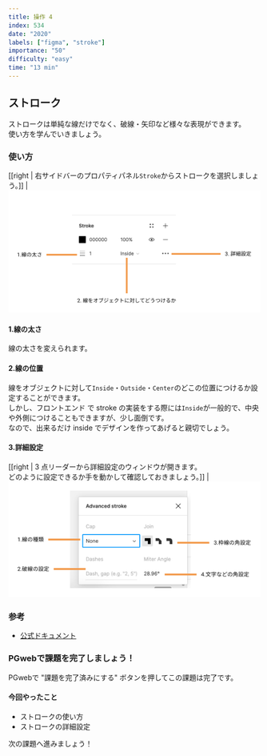 ```yaml
---
title: 操作 4
index: 534
date: "2020"
labels: ["figma", "stroke"]
importance: "50"
difficulty: "easy"
time: "13 min"
---
```


## ストローク

ストロークは単純な線だけでなく、破線・矢印など様々な表現ができます。  
使い方を学んでいきましょう。

### 使い方

[[right | 右サイドバーのプロパティパネル`Stroke`からストロークを選択しましょう。]]
| ![stroke](./img/stroke.png)

#### 1.線の太さ

線の太さを変えられます。

#### 2.線の位置

線をオブジェクトに対して`Inside`・`Outside`・`Center`のどこの位置につけるか設定することができます。  
しかし、フロントエンド で stroke の実装をする際には`Inside`が一般的で、中央や外側につけることもできますが、少し面倒です。  
なので、出来るだけ inside でデザインを作ってあげると親切でしょう。

#### 3.詳細設定

[[right | 3 点リーダーから詳細設定のウィンドウが開きます。<br/>どのように設定できるか手を動かして確認しておきましょう。]]
| ![advanced-stroke](./img/advanced-stroke.png)

### 参考

- [公式ドキュメント](https://help.figma.com/hc/en-us/articles/360049283914-Apply-and-adjust-stroke-properties)

### PGwebで課題を完了しましょう！

PGwebで "課題を完了済みにする" ボタンを押してこの課題は完了です。

#### 今回やったこと

- ストロークの使い方
- ストロークの詳細設定

次の課題へ進みましょう！
